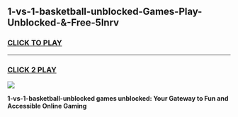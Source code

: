 
## 1-vs-1-basketball-unblocked-Games-Play-Unblocked-&-Free-5lnrv
<h3>
<a href="https://premium76.site?title=1-vs-1-basketball-unblocked&ref=24A">CLICK TO PLAY</a></h3>
<hr>

<h3>
<a href="https://premium76.site?title=1-vs-1-basketball-unblocked&ref=24A">CLICK 2 PLAY</a>
  
</h3>

<a href="https://premium76.site?title=1-vs-1-basketball-unblocked&ref=24A"><img src="https://clearcache.store/games.png"></a>


**1-vs-1-basketball-unblocked games unblocked: Your Gateway to Fun and Accessible Online Gaming**
